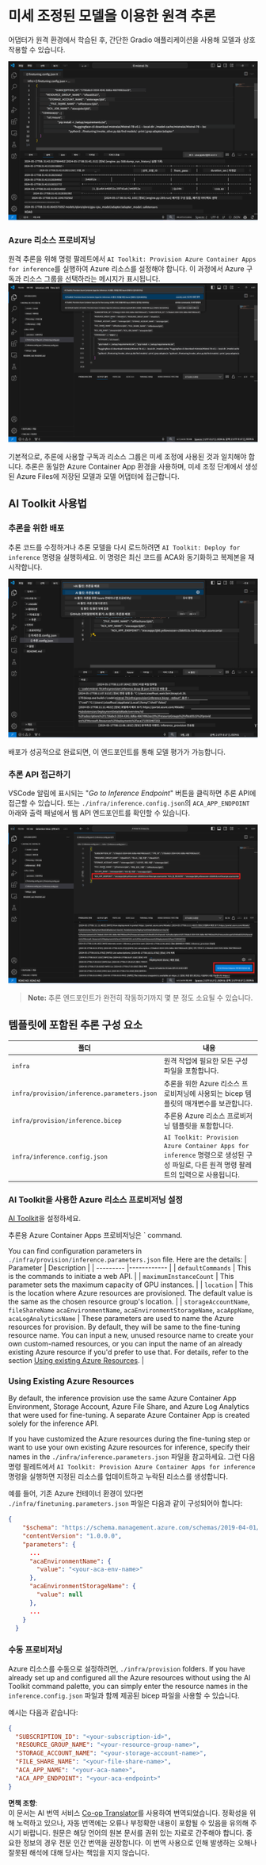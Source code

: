 <!--
CO_OP_TRANSLATOR_METADATA:
{
  "original_hash": "a54cd3d65b6963e4e8ce21e143c3ab04",
  "translation_date": "2025-05-08T05:58:15+00:00",
  "source_file": "md/01.Introduction/03/Remote_Interence.md",
  "language_code": "ko"
}
-->
# 미세 조정된 모델을 이용한 원격 추론

어댑터가 원격 환경에서 학습된 후, 간단한 Gradio 애플리케이션을 사용해 모델과 상호작용할 수 있습니다.

![Fine-tune complete](../../../../../translated_images/log-finetuning-res.7b92254e7e822c7ffbec00f51a29199b0a53cefdd7fd2ce8330e4f787d98a94a.ko.png)

### Azure 리소스 프로비저닝  
원격 추론을 위해 명령 팔레트에서 `AI Toolkit: Provision Azure Container Apps for inference`를 실행하여 Azure 리소스를 설정해야 합니다. 이 과정에서 Azure 구독과 리소스 그룹을 선택하라는 메시지가 표시됩니다.  
![Provision Inference Resource](../../../../../translated_images/command-provision-inference.467afc8d351642fc03bc2ae439330ad1253da4f08ed8a8e98cdf89ca5c7ae4c5.ko.png)

기본적으로, 추론에 사용할 구독과 리소스 그룹은 미세 조정에 사용된 것과 일치해야 합니다. 추론은 동일한 Azure Container App 환경을 사용하며, 미세 조정 단계에서 생성된 Azure Files에 저장된 모델과 모델 어댑터에 접근합니다.

## AI Toolkit 사용법

### 추론을 위한 배포  
추론 코드를 수정하거나 추론 모델을 다시 로드하려면 `AI Toolkit: Deploy for inference` 명령을 실행하세요. 이 명령은 최신 코드를 ACA와 동기화하고 복제본을 재시작합니다.

![Deploy for inference](../../../../../translated_images/command-deploy.9adb4e310dd0b0aec6bb518f3c5b19a945ca040216da11e210666ad0330702ea.ko.png)

배포가 성공적으로 완료되면, 이 엔드포인트를 통해 모델 평가가 가능합니다.

### 추론 API 접근하기

VSCode 알림에 표시되는 "*Go to Inference Endpoint*" 버튼을 클릭하면 추론 API에 접근할 수 있습니다. 또는 `./infra/inference.config.json`의 `ACA_APP_ENDPOINT` 아래와 출력 패널에서 웹 API 엔드포인트를 확인할 수 있습니다.

![App Endpoint](../../../../../translated_images/notification-deploy.446e480a44b1be5848fd31391c467b8d42c2db1d5daffa2250c9fcd3d8486164.ko.png)

> **Note:** 추론 엔드포인트가 완전히 작동하기까지 몇 분 정도 소요될 수 있습니다.

## 템플릿에 포함된 추론 구성 요소

| 폴더 | 내용 |
| ------ |--------- |
| `infra` | 원격 작업에 필요한 모든 구성 파일을 포함합니다. |
| `infra/provision/inference.parameters.json` | 추론을 위한 Azure 리소스 프로비저닝에 사용되는 bicep 템플릿의 매개변수를 보관합니다. |
| `infra/provision/inference.bicep` | 추론용 Azure 리소스 프로비저닝 템플릿을 포함합니다. |
| `infra/inference.config.json` | `AI Toolkit: Provision Azure Container Apps for inference` 명령으로 생성된 구성 파일로, 다른 원격 명령 팔레트의 입력으로 사용됩니다. |

### AI Toolkit을 사용한 Azure 리소스 프로비저닝 설정  
[AI Toolkit](https://marketplace.visualstudio.com/items?itemName=ms-windows-ai-studio.windows-ai-studio)을 설정하세요.

추론용 Azure Container Apps 프로비저닝은 ` command.

You can find configuration parameters in `./infra/provision/inference.parameters.json` file. Here are the details:
| Parameter | Description |
| --------- |------------ |
| `defaultCommands` | This is the commands to initiate a web API. |
| `maximumInstanceCount` | This parameter sets the maximum capacity of GPU instances. |
| `location` | This is the location where Azure resources are provisioned. The default value is the same as the chosen resource group's location. |
| `storageAccountName`, `fileShareName` `acaEnvironmentName`, `acaEnvironmentStorageName`, `acaAppName`,  `acaLogAnalyticsName` | These parameters are used to name the Azure resources for provision. By default, they will be same to the fine-tuning resource name. You can input a new, unused resource name to create your own custom-named resources, or you can input the name of an already existing Azure resource if you'd prefer to use that. For details, refer to the section [Using existing Azure Resources](../../../../../md/01.Introduction/03). |

### Using Existing Azure Resources

By default, the inference provision use the same Azure Container App Environment, Storage Account, Azure File Share, and Azure Log Analytics that were used for fine-tuning. A separate Azure Container App is created solely for the inference API. 

If you have customized the Azure resources during the fine-tuning step or want to use your own existing Azure resources for inference, specify their names in the `./infra/inference.parameters.json` 파일을 참고하세요. 그런 다음 명령 팔레트에서 `AI Toolkit: Provision Azure Container Apps for inference` 명령을 실행하면 지정된 리소스를 업데이트하고 누락된 리소스를 생성합니다.

예를 들어, 기존 Azure 컨테이너 환경이 있다면 `./infra/finetuning.parameters.json` 파일은 다음과 같이 구성되어야 합니다:

```json
{
    "$schema": "https://schema.management.azure.com/schemas/2019-04-01/deploymentParameters.json#",
    "contentVersion": "1.0.0.0",
    "parameters": {
      ...
      "acaEnvironmentName": {
        "value": "<your-aca-env-name>"
      },
      "acaEnvironmentStorageName": {
        "value": null
      },
      ...
    }
  }
```

### 수동 프로비저닝  
Azure 리소스를 수동으로 설정하려면, `./infra/provision` folders. If you have already set up and configured all the Azure resources without using the AI Toolkit command palette, you can simply enter the resource names in the `inference.config.json` 파일과 함께 제공된 bicep 파일을 사용할 수 있습니다.

예시는 다음과 같습니다:

```json
{
  "SUBSCRIPTION_ID": "<your-subscription-id>",
  "RESOURCE_GROUP_NAME": "<your-resource-group-name>",
  "STORAGE_ACCOUNT_NAME": "<your-storage-account-name>",
  "FILE_SHARE_NAME": "<your-file-share-name>",
  "ACA_APP_NAME": "<your-aca-name>",
  "ACA_APP_ENDPOINT": "<your-aca-endpoint>"
}
```

**면책 조항**:  
이 문서는 AI 번역 서비스 [Co-op Translator](https://github.com/Azure/co-op-translator)를 사용하여 번역되었습니다. 정확성을 위해 노력하고 있으나, 자동 번역에는 오류나 부정확한 내용이 포함될 수 있음을 유의해 주시기 바랍니다. 원문은 해당 언어의 원본 문서를 권위 있는 자료로 간주해야 합니다. 중요한 정보의 경우 전문 인간 번역을 권장합니다. 이 번역 사용으로 인해 발생하는 오해나 잘못된 해석에 대해 당사는 책임을 지지 않습니다.